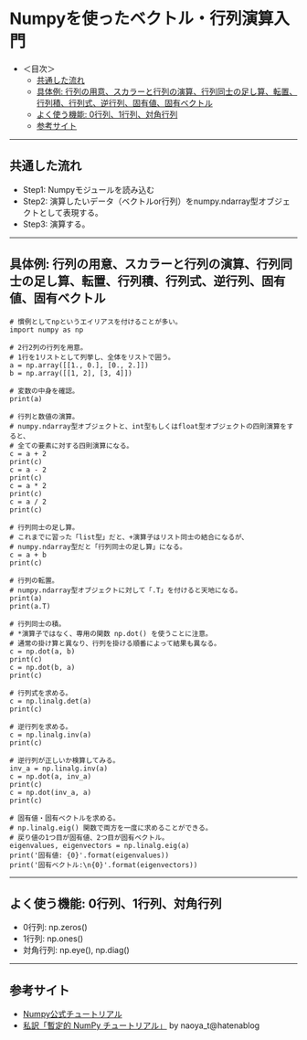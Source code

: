 # Numpyを使ったベクトル・行列演算入門

- ＜目次＞
  - <a href="#howto">共通した流れ</a>
  - <a href="#example">具体例: 行列の用意、スカラーと行列の演算、行列同士の足し算、転置、行列積、行列式、逆行列、固有値、固有ベクトル</a>
  - <a href="#other">よく使う機能: 0行列、1行列、対角行列</a>
  - <a href="#ref">参考サイト</a>

<hr>

## <a name="howto">共通した流れ</a>
- Step1: Numpyモジュールを読み込む
- Step2: 演算したいデータ（ベクトルor行列）をnumpy.ndarray型オブジェクトとして表現する。
- Step3: 演算する。

<hr>

## <a name="example">具体例: 行列の用意、スカラーと行列の演算、行列同士の足し算、転置、行列積、行列式、逆行列、固有値、固有ベクトル</a>
```
# 慣例としてnpというエイリアスを付けることが多い。
import numpy as np

# 2行2列の行列を用意。
# 1行を1リストとして列挙し、全体をリストで囲う。
a = np.array([[1., 0.], [0., 2.]])
b = np.array([[1, 2], [3, 4]])

# 変数の中身を確認。
print(a)

# 行列と数値の演算。
# numpy.ndarray型オブジェクトと、int型もしくはfloat型オブジェクトの四則演算をすると、
# 全ての要素に対する四則演算になる。
c = a + 2
print(c)
c = a - 2
print(c)
c = a * 2
print(c)
c = a / 2
print(c)

# 行列同士の足し算。
# これまでに習った「list型」だと、+演算子はリスト同士の結合になるが、
# numpy.ndarray型だと「行列同士の足し算」になる。
c = a + b
print(c)

# 行列の転置。
# numpy.ndarray型オブジェクトに対して「.T」を付けると天地になる。
print(a)
print(a.T)

# 行列同士の積。
# *演算子ではなく、専用の関数 np.dot() を使うことに注意。
# 通常の掛け算と異なり、行列を掛ける順番によって結果も異なる。
c = np.dot(a, b)
print(c)
c = np.dot(b, a)
print(c)

# 行列式を求める。
c = np.linalg.det(a)
print(c)

# 逆行列を求める。
c = np.linalg.inv(a)
print(c)

# 逆行列が正しいか検算してみる。
inv_a = np.linalg.inv(a)
c = np.dot(a, inv_a)
print(c)
c = np.dot(inv_a, a)
print(c)

# 固有値・固有ベクトルを求める。
# np.linalg.eig() 関数で両方を一度に求めることができる。
# 戻り値の1つ目が固有値、2つ目が固有ベクトル。
eigenvalues, eigenvectors = np.linalg.eig(a)
print('固有値: {0}'.format(eigenvalues))
print('固有ベクトル:\n{0}'.format(eigenvectors))
```

<hr>

## <a name="other">よく使う機能: 0行列、1行列、対角行列</a>
- 0行列: np.zeros()
- 1行列: np.ones()
- 対角行列: np.eye(), np.diag()

<hr>

## <a name="ref">参考サイト</a>
- [Numpy公式チュートリアル](https://docs.scipy.org/doc/numpy-dev/user/quickstart.html)
- [私訳「暫定的 NumPy チュートリアル」](http://naoyat.hatenablog.jp/entry/2011/12/29/021414) by naoya_t@hatenablog
